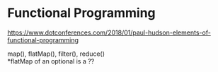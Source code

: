 # Functional Programming

https://www.dotconferences.com/2018/01/paul-hudson-elements-of-functional-programming

map(), flatMap(), filter(), reduce() <BR>
*flatMap of an optional is a ??

